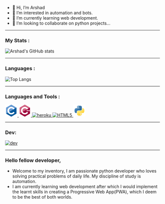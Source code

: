 - 👋 Hi, I’m Arshad
- 👀 I’m interested in automation and bots.
- 🌱 I’m currently learning web development.
- 💞️ I’m looking to collaborate on python projects...

<hr>


### My Stats :

![Arshad's GitHub stats](https://github-readme-stats.vercel.app/api?username=Arshad-02&show_icons=true&theme=midnight-purple)

<hr>

### Languages :

![Top Langs](https://github-readme-stats.vercel.app/api/top-langs/?username=Arshad-02&langs_count=8&theme=midnight-purple)

<hr>

<h3 align="left">Languages and Tools :</h3>
<p align="left"> <a href="https://www.cprogramming.com/" target="_blank"> <img src="https://raw.githubusercontent.com/devicons/devicon/master/icons/c/c-original.svg" alt="c" width="40" height="40"/> </a> <a href="https://www.w3schools.com/cpp/" target="_blank"> <img src="https://raw.githubusercontent.com/devicons/devicon/master/icons/cplusplus/cplusplus-original.svg" alt="cplusplus" width="40" height="40"/> </a> <a href="https://heroku.com" target="_blank"> <img src="https://www.vectorlogo.zone/logos/heroku/heroku-icon.svg" alt="heroku" width="40" height="40"/> </a> <a href="https://www.w3schools.com/html/" target="_blank"> <img src="https://user-images.githubusercontent.com/91333786/159528411-64149744-b749-465e-9d1c-0b06328823a5.png" alt="HTML5" width="40" height="40"/> </a> <a href="https://www.python.org" target="_blank"> <img src="https://raw.githubusercontent.com/devicons/devicon/master/icons/python/python-original.svg" alt="python" width="40" height="40"/> </a> </p>

<hr>

<h3 align="left">Dev:</h3>

[<img src='https://cdn.jsdelivr.net/npm/simple-icons@3.0.1/icons/dev-dot-to.svg' alt='dev' height='40'>](https://dev.to/arshad02)

<hr>

### Hello fellow developer,
- Welcome to my inventory, I am passionate python developer who loves solving practical problems of daily life. My discipline of study is automation.
- I am currently learning web development after which I would implement the learnt skills in creating a Progressive Web App(PWA), which I deem to be the best of both worlds. 
<!---
Arshad-02/Arshad-02 is a ✨ special ✨ repository because its `README.md` (this file) appears on your GitHub profile.
You can click the Preview link to take a look at your changes.
--->
